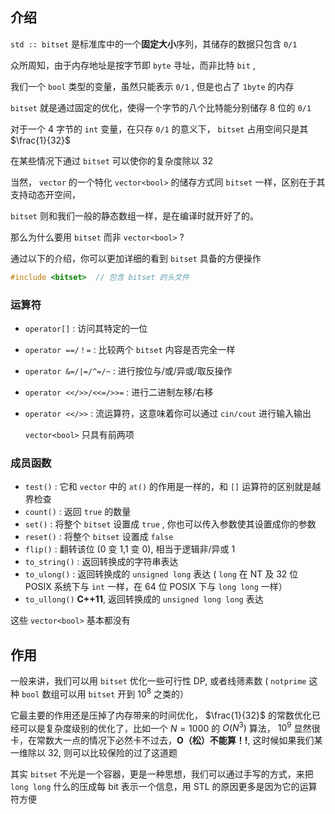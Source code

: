 ## 介绍

 `std :: bitset` 是标准库中的一个**固定大小**序列，其储存的数据只包含 `0/1` 

众所周知，由于内存地址是按字节即 `byte` 寻址，而非比特 `bit` ,

我们一个 `bool` 类型的变量，虽然只能表示 `0/1` , 但是也占了 `1byte` 的内存

 `bitset` 就是通过固定的优化，使得一个字节的八个比特能分别储存 8 位的 `0/1` 

对于一个 4 字节的 `int` 变量，在只存 `0/1` 的意义下， `bitset` 占用空间只是其 $\frac{1}{32}$ 

在某些情况下通过 `bitset` 可以使你的复杂度除以 32

当然， `vector` 的一个特化 `vector<bool>` 的储存方式同 `bitset` 一样，区别在于其支持动态开空间，

 `bitset` 则和我们一般的静态数组一样，是在编译时就开好了的。

那么为什么要用 `bitset` 而非 `vector<bool>` ?

通过以下的介绍，你可以更加详细的看到 `bitset` 具备的方便操作

```cpp
#include <bitset>  // 包含 bitset 的头文件
```

### 运算符

-    `operator[]` : 访问其特定的一位

-    `operator ==/！=` : 比较两个 `bitset` 内容是否完全一样

-    `operator &=/|=/^=/~` : 进行按位与/或/异或/取反操作
-    `operator <</>>/<<=/>>=` : 进行二进制左移/右移
-    `operator <</>>` : 流运算符，这意味着你可以通过 `cin/cout` 进行输入输出

     `vector<bool>` 只具有前两项

### 成员函数

-    `test()` : 它和 `vector` 中的 `at()` 的作用是一样的，和 `[]` 运算符的区别就是越界检查
-    `count()` : 返回 `true` 的数量
-    `set()` : 将整个 `bitset` 设置成 `true` , 你也可以传入参数使其设置成你的参数
-    `reset()` : 将整个 `bitset` 设置成 `false` 
-    `flip()` : 翻转该位 (0 变 1,1 变 0), 相当于逻辑非/异或 1
-    `to_string()` : 返回转换成的字符串表达
-    `to_ulong()` : 返回转换成的 `unsigned long` 表达 ( `long` 在 NT 及 32 位 POSIX 系统下与 `int` 一样，在 64 位 POSIX 下与 `long long` 一样）
-    `to_ullong()` **C++11**, 返回转换成的 `unsigned long long` 表达

这些 `vector<bool>` 基本都没有

## 作用

一般来讲，我们可以用 `bitset` 优化一些可行性 DP, 或者线筛素数 ( `notprime` 这种 `bool` 数组可以用 `bitset` 开到 $10^8$ 之类的）

它最主要的作用还是压掉了内存带来的时间优化， $\frac{1}{32}$ 的常数优化已经可以是复杂度级别的优化了，比如一个 $N = 1000$ 的 $O(N^3)$ 算法， $10^9$ 显然很卡，在常数大一点的情况下必然卡不过去，**O（松）不能算！!**, 这时候如果我们某一维除以 32, 则可以比较保险的过了这道题

其实 `bitset` 不光是一个容器，更是一种思想，我们可以通过手写的方式，来把 `long long` 什么的压成每 bit 表示一个信息，用 STL 的原因更多是因为它的运算符方便
